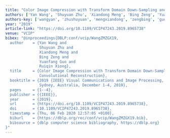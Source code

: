 ```yaml
---
title: "Color Image Compression with Transform Domain Down-Sampling and Deep Convolutional Reconstruction"
authors: ['Yan Wang', 'Shuyuan Zhu', 'Xiandong Meng', 'Bing Zeng', 'Yuanfang Guo', 'Ruiqin Xiong']
authors-key: ['wangyan', 'zhushuyuan', 'mengxiandong', 'zengbing', 'guoyuanfang', 'xiongruiqin']
year: "2019"
article-link: "https://doi.org/10.1109/VCIP47243.2019.8965738"
venue: "VCIP"
bibex: "@inproceedings{DBLP:conf/vcip/WangZMZGX19,
  author    = {Yan Wang and
               Shuyuan Zhu and
               Xiandong Meng and
               Bing Zeng and
               Yuanfang Guo and
               Ruiqin Xiong},
  title     = {Color Image Compression with Transform Domain Down-Sampling and Deep
               Convolutional Reconstruction},
  booktitle = {2019 {IEEE} Visual Communications and Image Processing, {VCIP} 2019,
               Sydney, Australia, December 1-4, 2019},
  pages     = {1--4},
  publisher = {{IEEE}},
  year      = {2019},
  url       = {https://doi.org/10.1109/VCIP47243.2019.8965738},
  doi       = {10.1109/VCIP47243.2019.8965738},
  timestamp = {Thu, 06 Feb 2020 12:57:05 +0100},
  biburl    = {https://dblp.org/rec/conf/vcip/WangZMZGX19.bib},
  bibsource = {dblp computer science bibliography, https://dblp.org}
}"
---
```

